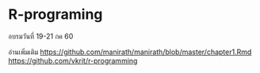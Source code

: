 # R-programing
อบรมวันที่ 19-21 กค 60


อ่านเพิ่มเติม
https://github.com/manirath/manirath/blob/master/chapter1.Rmd
https://github.com/vkrit/r-programming
